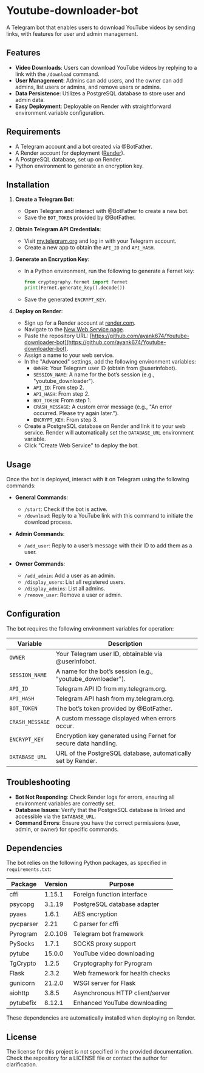 # Youtube-downloader-bot

A Telegram bot that enables users to download YouTube videos by sending links, with features for user and admin management.

## Features

- **Video Downloads**: Users can download YouTube videos by replying to a link with the `/download` command.
- **User Management**: Admins can add users, and the owner can add admins, list users or admins, and remove users or admins.
- **Data Persistence**: Utilizes a PostgreSQL database to store user and admin data.
- **Easy Deployment**: Deployable on Render with straightforward environment variable configuration.

## Requirements

- A Telegram account and a bot created via @BotFather.
- A Render account for deployment ([Render](https://render.com)).
- A PostgreSQL database, set up on Render.
- Python environment to generate an encryption key.

## Installation

1. **Create a Telegram Bot**:
   - Open Telegram and interact with @BotFather to create a new bot.
   - Save the `BOT_TOKEN` provided by @BotFather.

2. **Obtain Telegram API Credentials**:
   - Visit [my.telegram.org](https://my.telegram.org/apps) and log in with your Telegram account.
   - Create a new app to obtain the `API_ID` and `API_HASH`.

3. **Generate an Encryption Key**:
   - In a Python environment, run the following to generate a Fernet key:
     ```python
     from cryptography.fernet import Fernet
     print(Fernet.generate_key().decode())
     ```
   - Save the generated `ENCRYPT_KEY`.

4. **Deploy on Render**:
   - Sign up for a Render account at [render.com](https://render.com).
   - Navigate to the [New Web Service page](https://dashboard.render.com/select-repo?type=web).
   - Paste the repository URL: [https://github.com/ayank674/Youtube-downloader-bot](https://github.com/ayank674/Youtube-downloader-bot).
   - Assign a name to your web service.
   - In the "Advanced" settings, add the following environment variables:
     - `OWNER`: Your Telegram user ID (obtain from @userinfobot).
     - `SESSION_NAME`: A name for the bot’s session (e.g., "youtube_downloader").
     - `API_ID`: From step 2.
     - `API_HASH`: From step 2.
     - `BOT_TOKEN`: From step 1.
     - `CRASH_MESSAGE`: A custom error message (e.g., "An error occurred. Please try again later.").
     - `ENCRYPT_KEY`: From step 3.
   - Create a PostgreSQL database on Render and link it to your web service. Render will automatically set the `DATABASE_URL` environment variable.
   - Click "Create Web Service" to deploy the bot.

## Usage

Once the bot is deployed, interact with it on Telegram using the following commands:

- **General Commands**:
  - `/start`: Check if the bot is active.
  - `/download`: Reply to a YouTube link with this command to initiate the download process.

- **Admin Commands**:
  - `/add_user`: Reply to a user’s message with their ID to add them as a user.

- **Owner Commands**:
  - `/add_admin`: Add a user as an admin.
  - `/display_users`: List all registered users.
  - `/display_admins`: List all admins.
  - `/remove_user`: Remove a user or admin.

## Configuration

The bot requires the following environment variables for operation:

| Variable        | Description                                                                 |
|-----------------|-----------------------------------------------------------------------------|
| `OWNER`         | Your Telegram user ID, obtainable via @userinfobot.                         |
| `SESSION_NAME`  | A name for the bot’s session (e.g., "youtube_downloader").                   |
| `API_ID`        | Telegram API ID from my.telegram.org.                                       |
| `API_HASH`      | Telegram API hash from my.telegram.org.                                     |
| `BOT_TOKEN`     | The bot’s token provided by @BotFather.                                     |
| `CRASH_MESSAGE` | A custom message displayed when errors occur.                               |
| `ENCRYPT_KEY`   | Encryption key generated using Fernet for secure data handling.             |
| `DATABASE_URL`  | URL of the PostgreSQL database, automatically set by Render.                |

## Troubleshooting

- **Bot Not Responding**: Check Render logs for errors, ensuring all environment variables are correctly set.
- **Database Issues**: Verify that the PostgreSQL database is linked and accessible via the `DATABASE_URL`.
- **Command Errors**: Ensure you have the correct permissions (user, admin, or owner) for specific commands.

## Dependencies

The bot relies on the following Python packages, as specified in `requirements.txt`:

| Package        | Version  | Purpose                              |
|----------------|----------|--------------------------------------|
| cffi           | 1.15.1   | Foreign function interface           |
| psycopg        | 3.1.19   | PostgreSQL database adapter          |
| pyaes          | 1.6.1    | AES encryption                       |
| pycparser      | 2.21     | C parser for cffi                    |
| Pyrogram       | 2.0.106  | Telegram bot framework               |
| PySocks        | 1.7.1    | SOCKS proxy support                  |
| pytube         | 15.0.0   | YouTube video downloading            |
| TgCrypto       | 1.2.5    | Cryptography for Pyrogram            |
| Flask          | 2.3.2    | Web framework for health checks      |
| gunicorn       | 21.2.0   | WSGI server for Flask                |
| aiohttp        | 3.8.5    | Asynchronous HTTP client/server       |
| pytubefix      | 8.12.1   | Enhanced YouTube downloading         |

These dependencies are automatically installed when deploying on Render.

## License

The license for this project is not specified in the provided documentation. Check the repository for a LICENSE file or contact the author for clarification.
